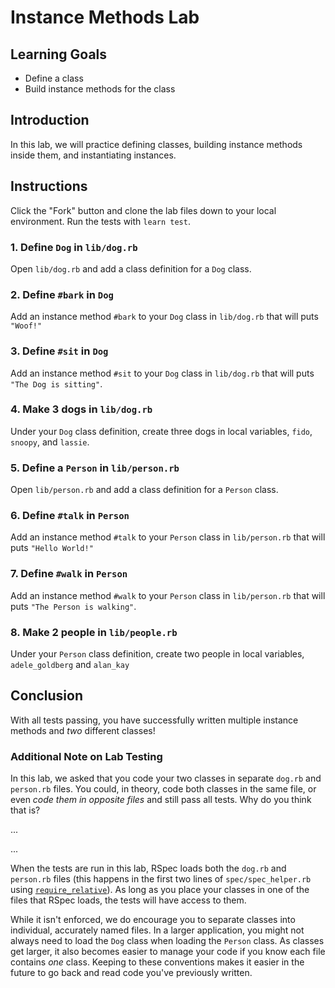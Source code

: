 # Instance Methods Lab

## Learning Goals

- Define a class
- Build instance methods for the class

## Introduction

In this lab, we will practice defining classes, building instance methods
inside them, and instantiating instances.

## Instructions

Click the "Fork" button and clone the lab files down to your local environment.
Run the tests with `learn test`.

### 1. Define `Dog` in `lib/dog.rb`

Open `lib/dog.rb` and add a class definition for a `Dog` class.

### 2. Define `#bark` in `Dog`

Add an instance method `#bark` to your `Dog` class in `lib/dog.rb` that will
puts `"Woof!"`

### 3. Define `#sit` in `Dog`

Add an instance method `#sit` to your `Dog` class in `lib/dog.rb` that will puts
`"The Dog is sitting"`.

### 4. Make 3 dogs in `lib/dog.rb`

Under your `Dog` class definition, create three dogs in local variables, `fido`,
`snoopy`, and `lassie`.

### 5. Define a `Person` in `lib/person.rb`

Open `lib/person.rb` and add a class definition for a `Person` class.

### 6. Define `#talk` in `Person`

Add an instance method `#talk` to your `Person` class in `lib/person.rb` that
will puts `"Hello World!"`

### 7. Define `#walk` in `Person`

Add an instance method `#walk` to your `Person` class in `lib/person.rb` that
will puts `"The Person is walking"`.

### 8. Make 2 people in `lib/people.rb`

Under your `Person` class definition, create two people in local variables,
`adele_goldberg` and `alan_kay`

## Conclusion

With all tests passing, you have successfully written multiple instance methods
and _two_ different classes!

### Additional Note on Lab Testing

In this lab, we asked that you code your two classes in separate `dog.rb` and
`person.rb` files. You could, in theory, code both classes in the same file, or
even _code them in opposite files_ and still pass all tests. Why do you think
that is?

...

...

When the tests are run in this lab, RSpec loads both the `dog.rb` and
`person.rb` files (this happens in the first two lines of `spec/spec_helper.rb`
using [`require_relative`][]). As long as you place your classes in one of the
files that RSpec loads, the tests will have access to them.

[`require_relative`]: https://apidock.com/ruby/Kernel/require_relative

While it isn't enforced, we do encourage you to separate classes into
individual, accurately named files. In a larger application, you might not
always need to load the `Dog` class when loading the `Person` class. As classes
get larger, it also becomes easier to manage your code if you know each file
contains _one_ class. Keeping to these conventions makes it easier in the future
to go back and read code you've previously written.
